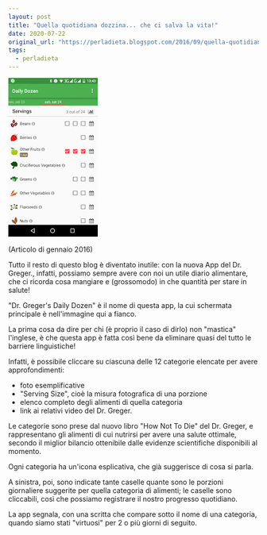 ```yaml
---
layout: post
title: "Quella quotidiana dozzina... che ci salva la vita!"
date: 2020-07-22
original_url: "https://perladieta.blogspot.com/2016/09/quella-quotidiana-dozzina-che-ci-salva.html"
tags:
  - perladieta
---
```


[![](/assets/853c3126f4b77e93.jpeg)](https://blogger.googleusercontent.com/img/b/R29vZ2xl/AVvXsEgOsKvLHYwIIU9Pd0BbIv8qLOHI0rdUprqD_j5w15LceUmmc8f_TA3fm9qX9QmyPhAOr0GzkMQ2tbg3bsQiERu1Qay7lxBdrr0s4d0R1wMRAuMkViTH3xOHclUyZKhI05RU755-l8eXKgA/s1600/Dr.Greger.s.Daily.Dozen.jpeg)

(Articolo di gennaio 2016)

Tutto il resto di questo blog è diventato inutile: con la nuova App del Dr. Greger., infatti, possiamo sempre avere con noi un utile diario alimentare, che ci ricorda cosa mangiare e (grossomodo) in che quantità per stare in salute!

"Dr. Greger's Daily Dozen" è il nome di questa app, la cui schermata principale è nell'immagine qui a fianco.

La prima cosa da dire per chi (è proprio il caso di dirlo) non "mastica" l'inglese, è che questa app è fatta così bene da eliminare quasi del tutto le barriere linguistiche!

Infatti, è possibile cliccare su ciascuna delle 12 categorie elencate per avere approfondimenti:

* foto esemplificative
* "Serving Size", cioè la misura fotografica di una porzione
* elenco completo degli alimenti di quella categoria
* link ai relativi video del Dr. Greger.

  

Le categorie sono prese dal nuovo libro "How Not To Die" del Dr. Greger, e rappresentano gli alimenti di cui nutrirsi per avere una salute ottimale, secondo il miglior bilancio ottenibile dalle evidenze scientifiche disponibili al momento.  

Ogni categoria ha un'icona esplicativa, che già suggerisce di cosa si parla.

A sinistra, poi, sono indicate tante caselle quante sono le porzioni giornaliere suggerite per quella categoria di alimenti; le caselle sono cliccabili, così che possiamo registrare il nostro progresso quotidiano.

La app segnala, con una scritta che compare sotto il nome di una categoria, quando siamo stati "virtuosi" per 2 o più giorni di seguito.
